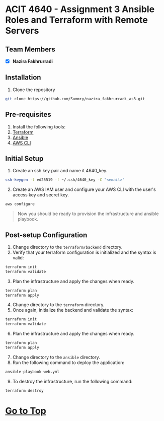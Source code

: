 # ACIT 4640 - Assignment 3 Ansible Roles and Terraform with Remote Servers

## Team Members

- [x] **Nazira Fakhrurradi**

## Installation

1. Clone the repository

```bash
git clone https://github.com/Summry/nazira_fakhrurradi_as3.git
```

## Pre-requisites

1. Install the following tools:
2. [Terraform](https://learn.hashicorp.com/tutorials/terraform/install-cli)
3. [Ansible](https://docs.ansible.com/ansible/latest/installation_guide/intro_installation.html)
4. [AWS CLI](https://docs.aws.amazon.com/cli/latest/userguide/install-cliv2.html)

## Initial Setup

1. Create an ssh key pair and name it 4640_key.

```bash
ssh-keygen -t ed25519 -f ~/.ssh/4640_key -C "<email>"
```

2. Create an AWS IAM user and configure your AWS CLI with the user's access key and secret key.

```bash
aws configure
```

> Now you should be ready to provision the infrastructure and ansible playbook.

## Post-setup Configuration

1. Change directory to the `terraform/backend` directory.
2. Verify that your terraform configuration is initialized and the syntax is valid:

```bash
terraform init
terraform validate
```

3. Plan the infrastructure and apply the changes when ready.

```bash
terraform plan
terraform apply
```

4. Change directory to the `terraform` directory.
5. Once again, initialize the backend and validate the syntax:

```bash
terraform init
terraform validate
```

6. Plan the infrastructure and apply the changes when ready.

```bash
terraform plan
terraform apply
```

7. Change directory to the `ansible` directory.
8. Run the following command to deploy the application:

```bash
ansible-playbook web.yml
```

9. To destroy the infrastructure, run the following command:

```bash
terraform destroy
```

# [Go to Top](#acit-4640---assignment-3-ansible-roles-and-terraform-with-remote-servers)

